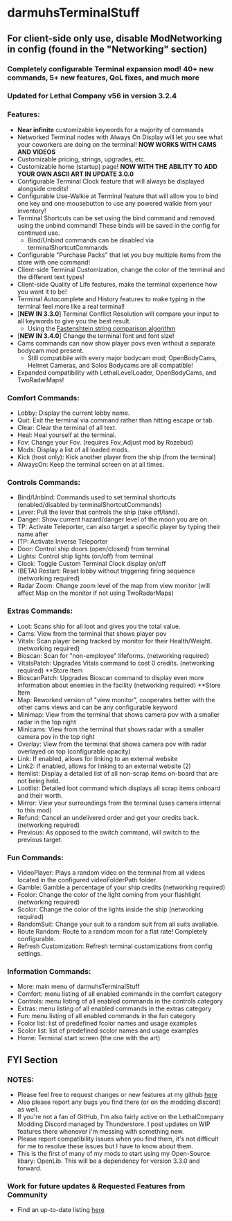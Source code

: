 # darmuhsTerminalStuff

## **For client-side only use, disable ModNetworking in config (found in the "Networking" section)**

### Completely configurable Terminal expansion mod! 40+ new commands, 5+ new features, QoL fixes, and much more

### Updated for Lethal Company v56 in version 3.2.4

### Features:
 - **Near infinite** customizable keywords for a majority of commands
 - Networked Terminal nodes with Always On Display will let you see what your coworkers are doing on the terminal! **NOW WORKS WITH CAMS AND VIDEOS**
 - Customizable pricing, strings, upgrades, etc.
 - Customizable home (startup) page! **NOW WITH THE ABILITY TO ADD YOUR OWN ASCII ART IN UPDATE 3.0.0**
 - Configurable Terminal Clock feature that will always be displayed alongside credits!
 - Configurable Use-Walkie at Terminal feature that will allow you to bind one key and one mousebutton to use any powered walkie from your inventory!
 - Terminal Shortcuts can be set using the bind command and removed using the unbind command! These binds will be saved in the config for continued use.
	- Bind/Unbind commands can be disabled via terminalShortcutCommands
 - Configurable "Purchase Packs" that let you buy multiple items from the store with one command!
 - Client-side Terminal Customization, change the color of the terminal and the different text types!
 - Client-side Quality of Life features, make the terminal experience how you want it to be!
 - Terminal Autocomplete and History features to make typing in the terminal feel more like a real terminal!
 - [**NEW IN 3.3.0**] Terminal Conflict Resolution will compare your input to all keywords to give you the best result.
	- Using the [Fastenshtein string comparison algorithm](https://github.com/DanHarltey/Fastenshtein)
 - [**NEW IN 3.4.0**] Change the terminal font and font size!
 - Cams commands can now show player povs even without a separate bodycam mod present.
	- Still compatibile with every major bodycam mod; OpenBodyCams, Helmet Cameras, and Solos Bodycams are all compatible!
 - Expanded compatibility with LethalLevelLoader, OpenBodyCams, and TwoRadarMaps!

### Comfort Commands:
 - Lobby: Display the current lobby name.
 - Quit: Exit the terminal via command rather than hitting escape or tab.
 - Clear: Clear the terminal of all text.
 - Heal: Heal yourself at the terminal.
 - Fov: Change your Fov. (requires Fov_Adjust mod by Rozebud)
 - Mods: Display a list of all loaded mods.
 - Kick (host only): Kick another player from the ship (from the terminal)
 - AlwaysOn: Keep the terminal screen on at all times.

### Controls Commands:
 - Bind/Unbind: Commands used to set terminal shortcuts (enabled/disabled by terminalShortcutCommands)
 - Lever: Pull the lever that controls the ship (take off/land).
 - Danger: Show current hazard/danger level of the moon you are on.
 - TP: Activate Teleporter, can also target a specific player by typing their name after
 - ITP: Activate Inverse Teleporter
 - Door: Control ship doors (open/closed) from terminal
 - Lights: Control ship lights (on/off) from terminal
 - Clock: Toggle Custom Terminal Clock display on/off
 - (BETA) Restart: Reset lobby without triggering firing sequence (networking required)
 - Radar Zoom: Change zoom level of the map from view monitor (will affect Map on the monitor if not using TwoRadarMaps)

### Extras Commands:
 - Loot: Scans ship for all loot and gives you the total value.
 - Cams: View from the terminal that shows player pov
 - Vitals: Scan player being tracked by monitor for their Health/Weight. (networking required)
 - Bioscan: Scan for "non-employee" lifeforms. (networking required)
 - VitalsPatch: Upgrades Vitals command to cost 0 credits. (networking required) **Store Item
 - BioscanPatch: Upgrades Bioscan command to display even more information about enemies in the facility (networking required) **Store Item
 - Map: Reworked version of "view monitor", cooperates better with the other cams views and can be any configurable keyword
 - Minimap: View from the terminal that shows camera pov with a smaller radar in the top right
 - Minicams: View from the terminal that shows radar with a smaller camera pov in the top right
 - Overlay: View from the terminal that shows camera pov with radar overlayed on top (configurable opacity)
 - Link: If enabled, allows for linking to an external website
 - Link2: If enabled, allows for linking to an external website (2)
 - Itemlist: Display a detailed list of all non-scrap items on-board that are not being held.
 - Lootlist: Detailed loot command which displays all scrap items onboard and their worth.
 - Mirror: View your surroundings from the terminal (uses camera internal to this mod)
 - Refund: Cancel an undelivered order and get your credits back. (networking required)
 - Previous: As opposed to the switch command, will switch to the previous target.

### Fun Commands:
 - VideoPlayer: Plays a random video on the terminal from all videos located in the configured videoFolderPath folder.
 - Gamble: Gamble a percentage of your ship credits (networking required)
 - Fcolor: Change the color of the light coming from your flashlight (networking required)
 - Scolor: Change the color of the lights inside the ship (networking required)
 - RandomSuit: Change your suit to a random suit from all suits available.
 - Route Random: Route to a random moon for a flat rate! Completely configurable.
 - Refresh Customization: Refresh terminal customizations from config settings.

### Information Commands:
 - More: main menu of darmuhsTerminalStuff
 - Comfort: menu listing of all enabled commands in the comfort category
 - Controls: menu listing of all enabled commands in the controls category
 - Extras: menu listing of all enabled commands in the extras category
 - Fun: menu listing of all enabled commands in the fun category
 - Fcolor list: list of predefined fcolor names and usage examples
 - Scolor list: list of predefined scolor names and usage examples
 - Home: Terminal start screen (the one with the art)

## FYI Section

### NOTES:
 - Please feel free to request changes or new features at my github [here](https://github.com/darmuh/TerminalStuff)
 - Also please report any bugs you find there (or on the modding discord) as well.
 - If you're not a fan of GitHub, I'm also fairly active on the LethalCompany Modding Discord managed by Thunderstore. I post updates on WIP features there whenever i'm messing with something new.
 - Please report compatibility issues when you find them, it's not difficult for me to resolve these issues but I have to know about them.
 - This is the first of many of my mods to start using my Open-Source libary: OpenLib. This will be a dependency for version 3.3.0 and forward.

### Work for future updates & Requested Features from Community
 - Find an up-to-date listing [here](https://thunderstore.io/c/lethal-company/p/darmuh/darmuhsTerminalStuff/wiki/1277-planned-work-community-suggestions/)
